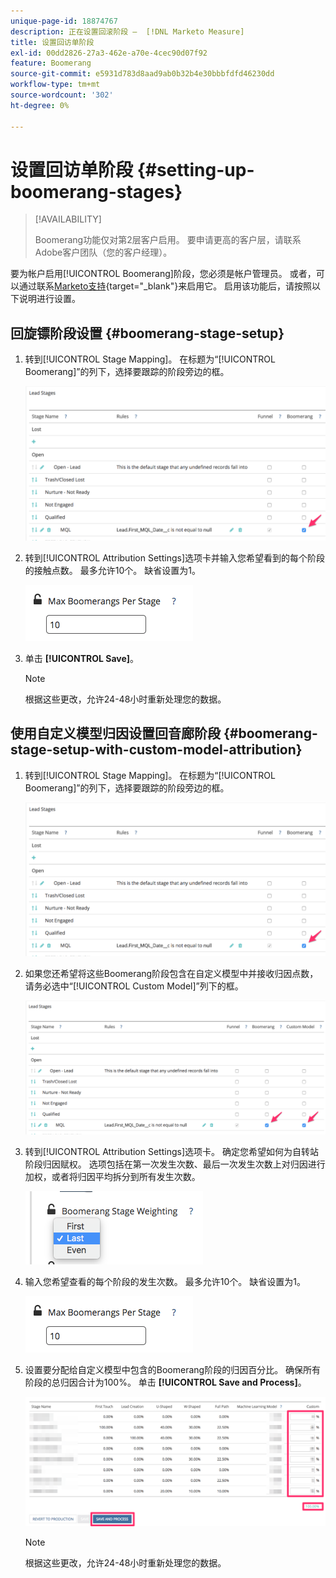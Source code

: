 ```yaml
---
unique-page-id: 18874767
description: 正在设置回滚阶段 —  [!DNL Marketo Measure]
title: 设置回访单阶段
exl-id: 00dd2826-27a3-462e-a70e-4cec90d07f92
feature: Boomerang
source-git-commit: e5931d783d8aad9ab0b32b4e30bbbfdfd46230dd
workflow-type: tm+mt
source-wordcount: '302'
ht-degree: 0%

---
```


# 设置回访单阶段 {#setting-up-boomerang-stages}

>[!AVAILABILITY]
>
>Boomerang功能仅对第2层客户启用。 要申请更高的客户层，请联系Adobe客户团队（您的客户经理）。

要为帐户启用[!UICONTROL Boomerang]阶段，您必须是帐户管理员。 或者，可以通过联系[Marketo支持](https://nation.marketo.com/t5/support/ct-p/Support){target="_blank"}来启用它。 启用该功能后，请按照以下说明进行设置。

## 回旋镖阶段设置 {#boomerang-stage-setup}

1. 转到[!UICONTROL Stage Mapping]。 在标题为“[!UICONTROL Boomerang]”的列下，选择要跟踪的阶段旁边的框。

   ![](assets/1-2.png)

1. 转到[!UICONTROL Attribution Settings]选项卡并输入您希望看到的每个阶段的接触点数。 最多允许10个。 缺省设置为1。

   ![](assets/2-2.png)

1. 单击 **[!UICONTROL Save]**。

   >[!NOTE]
   >
   >根据这些更改，允许24-48小时重新处理您的数据。

## 使用自定义模型归因设置回音廊阶段 {#boomerang-stage-setup-with-custom-model-attribution}

1. 转到[!UICONTROL Stage Mapping]。 在标题为“[!UICONTROL Boomerang]”的列下，选择要跟踪的阶段旁边的框。

   ![](assets/3-1.png)

1. 如果您还希望将这些Boomerang阶段包含在自定义模型中并接收归因点数，请务必选中“[!UICONTROL Custom Model]”列下的框。

   ![](assets/4-1.png)

1. 转到[!UICONTROL Attribution Settings]选项卡。 确定您希望如何为自转站阶段归因赋权。 选项包括在第一次发生次数、最后一次发生次数上对归因进行加权，或者将归因平均拆分到所有发生次数。

   ![](assets/5-1.png)

1. 输入您希望查看的每个阶段的发生次数。 最多允许10个。 缺省设置为1。

   ![](assets/6-1.png)

1. 设置要分配给自定义模型中包含的Boomerang阶段的归因百分比。 确保所有阶段的总归因合计为100%。 单击 **[!UICONTROL Save and Process]**。

   ![](assets/7-1.png)

   >[!NOTE]
   >
   >根据这些更改，允许24-48小时重新处理您的数据。
